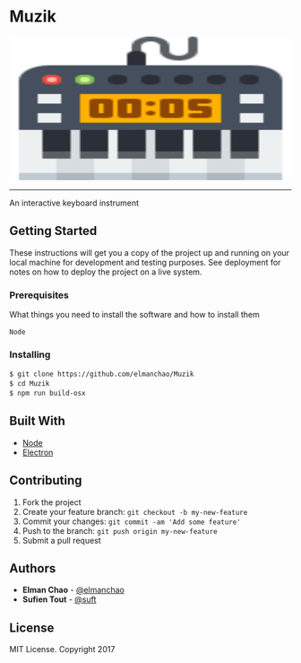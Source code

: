 # Muzik

<img src="./keyboard.svg" width="100%" height="256">

----

An interactive keyboard instrument

## Getting Started

These instructions will get you a copy of the project up and running on your local machine for development and testing purposes. See deployment for notes on how to deploy the project on a live system.

### Prerequisites

What things you need to install the software and how to install them

```
Node
```

### Installing

```bash
$ git clone https://github.com/elmanchao/Muzik
$ cd Muzik
$ npm run build-osx
```

## Built With

* [Node](https://github.com/nodejs/node)
* [Electron](https://github.com/electron/electron)

## Contributing

1. Fork the project
2. Create your feature branch: `git checkout -b my-new-feature`
3. Commit your changes: `git commit -am 'Add some feature'`
4. Push to the branch: `git push origin my-new-feature`
5. Submit a pull request

## Authors

* **Elman Chao** - [@elmanchao](https://github.com/elmanchao "Elman")
* **Sufien Tout** - [@suft](https://github.com/suft "Sufien")

## License

MIT License. Copyright 2017
